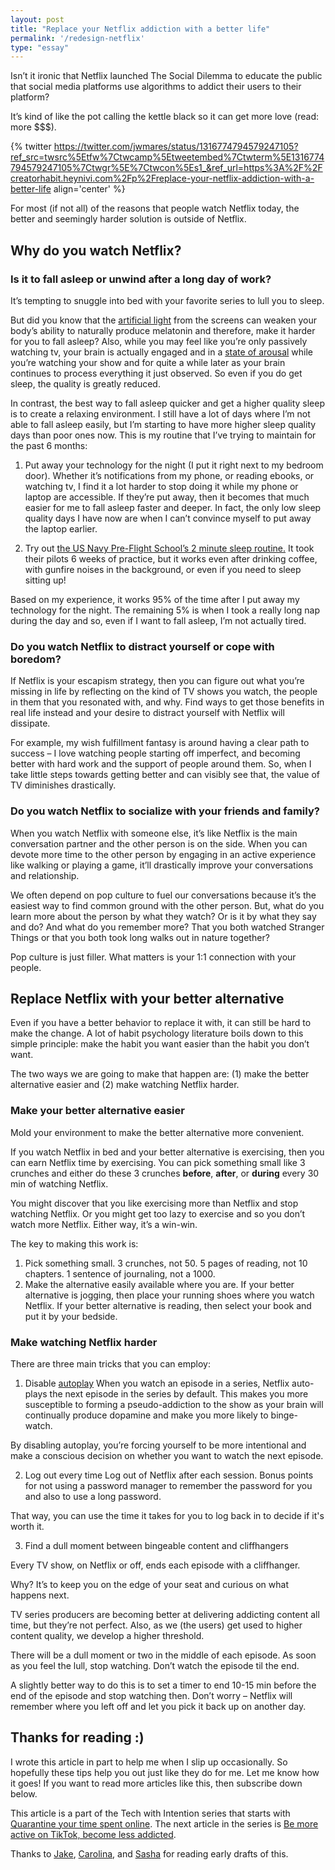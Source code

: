 ```yaml
---
layout: post
title: "Replace your Netflix addiction with a better life"
permalink: '/redesign-netflix'
type: "essay"
---
```

Isn’t it ironic that Netflix launched The Social Dilemma to educate the public that social media platforms use algorithms to addict their users to their platform? 

It’s kind of like the pot calling the kettle black so it can get more love (read: more $$$).

{% twitter https://twitter.com/jwmares/status/1316774794579247105?ref_src=twsrc%5Etfw%7Ctwcamp%5Etweetembed%7Ctwterm%5E1316774794579247105%7Ctwgr%5E%7Ctwcon%5Es1_&ref_url=https%3A%2F%2Fcreatorhabit.heynivi.com%2Fp%2Freplace-your-netflix-addiction-with-a-better-life align='center' %}

For most (if not all) of the reasons that people watch Netflix today, the better and seemingly harder solution is outside of Netflix. 

## Why do you watch Netflix?

### Is it to fall asleep or unwind after a long day of work?

It’s tempting to snuggle into bed with your favorite series to lull you to sleep.

But did you know that the [artificial light](https://www.sleep.org/is-it-bad-to-watch-tv-right-before-bed/) from the screens can weaken your body’s ability to naturally produce melatonin and therefore, make it harder for you to fall asleep? Also, while you may feel like you’re only passively watching tv, your brain is actually engaged and in a [state of arousal](https://www.sleepstation.org.uk/articles/sleep-tips/netflix-and-sleep/) while you’re watching your show and for quite a while later as your brain continues to process everything it just observed. So even if you do get sleep, the quality is greatly reduced.

In contrast, the best way to fall asleep quicker and get a higher quality sleep is to create a relaxing environment. I still have a lot of days where I’m not able to fall asleep easily, but I’m starting to have more higher sleep quality days than poor ones now. This is my routine that I’ve trying to maintain for the past 6 months:

1) Put away your technology for the night (I put it right next to my bedroom door). Whether it’s notifications from my phone, or reading ebooks, or watching tv, I find it a lot harder to stop doing it while my phone or laptop are accessible. If they’re put away, then it becomes that much easier for me to fall asleep faster and deeper. In fact, the only low sleep quality days I have now are when I can’t convince myself to put away the laptop earlier.

2) Try out [the US Navy Pre-Flight School’s 2 minute sleep routine.](https://www.healthline.com/health/healthy-sleep/fall-asleep-fast#10-secs-to-sleep) It took their pilots 6 weeks of practice, but it works even after drinking coffee, with gunfire noises in the background, or even if you need to sleep sitting up!

Based on my experience, it works 95% of the time after I put away my technology for the night. The remaining 5% is when I took a really long nap during the day and so, even if I want to fall asleep, I’m not actually tired.

### Do you watch Netflix to distract yourself or cope with boredom?

If Netflix is your escapism strategy, then you can figure out what you’re missing in life by reflecting on the kind of TV shows you watch, the people in them that you resonated with, and why. Find ways to get those benefits in real life instead and your desire to distract yourself with Netflix will dissipate.

For example, my wish fulfillment fantasy is around having a clear path to success – I love watching people starting off imperfect, and becoming better with hard work and the support of people around them. So, when I take little steps towards getting better and can visibly see that, the value of TV diminishes drastically.

### Do you watch Netflix to socialize with your friends and family?
When you watch Netflix with someone else, it’s like Netflix is the main conversation partner and the other person is on the side. When you can devote more time to the other person by engaging in an active experience like walking or playing a game, it’ll drastically improve your conversations and relationship.

We often depend on pop culture to fuel our conversations because it’s the easiest way to find common ground with the other person. But, what do you learn more about the person by what they watch? Or is it by what they say and do? And what do you remember more? That you both watched Stranger Things or that you both took long walks out in nature together?

Pop culture is just filler. What matters is your 1:1 connection with your people.

## Replace Netflix with your better alternative

Even if you have a better behavior to replace it with, it can still be hard to make the change. A lot of habit psychology literature boils down to this simple principle: make the habit you want easier than the habit you don’t want.

The two ways we are going to make that happen are: (1) make the better alternative easier and (2) make watching Netflix harder.

### Make your better alternative easier
Mold your environment to make the better alternative more convenient. 

If you watch Netflix in bed and your better alternative is exercising, then you can earn Netflix time by exercising. You can pick something small like 3 crunches and either do these 3 crunches **before**, **after**, or **during** every 30 min of watching Netflix. 

You might discover that you like exercising more than Netflix and stop watching Netflix. Or you might get too lazy to exercise and so you don’t watch more Netflix. Either way, it’s a win-win.

The key to making this work is:

1) Pick something small. 3 crunches, not 50. 5 pages of reading, not 10 chapters. 1 sentence of journaling, not a 1000.
2) Make the alternative easily available where you are. If your better alternative is jogging, then place your running shoes where you watch Netflix. If your better alternative is reading, then select your book and put it by your bedside.

### Make watching Netflix harder
There are three main tricks that you can employ:

1) Disable [autoplay](https://help.netflix.com/en/node/2102)
When you watch an episode in a series, Netflix auto-plays the next episode in the series by default. This makes you more susceptible to forming a pseudo-addiction to the show as your brain will continually produce dopamine and make you more likely to binge-watch.

By disabling autoplay, you’re forcing yourself to be more intentional and make a conscious decision on whether you want to watch the next episode.

2) Log out every time
Log out of Netflix after each session. Bonus points for not using a password manager to remember the password for you and also to use a long password.

That way, you can use the time it takes for you to log back in to decide if it's worth it.

3) Find a dull moment between bingeable content and cliffhangers

Every TV show, on Netflix or off, ends each episode with a cliffhanger.

Why? It’s to keep you on the edge of your seat and curious on what happens next.

TV series producers are becoming better at delivering addicting content all time, but they’re not perfect. Also, as we (the users) get used to higher content quality, we develop a higher threshold.

There will be a dull moment or two in the middle of each episode. As soon as you feel the lull, stop watching. Don’t watch the episode til the end.

A slightly better way to do this is to set a timer to end 10-15 min before the end of the episode and stop watching then. Don’t worry – Netflix will remember where you left off and let you pick it back up on another day.

## Thanks for reading :)  

I wrote this article in part to help me when I slip up occasionally. So hopefully these tips help you out just like they do for me. Let me know how it goes! If you want to read more articles like this, then subscribe down below.

This article is a part of the Tech with Intention series that starts with [Quarantine your time spent online](https://heynivi.com/digital-quarantine). The next article in the series is [Be more active on TikTok, become less addicted](https://heynivi.com/redesign-tiktok).

Thanks to [Jake](http://theflywheel.io/), [Carolina](https://www.linkedin.com/in/cpereza), and [Sasha](http://twitter.com/sashalevage) for reading early drafts of this.
